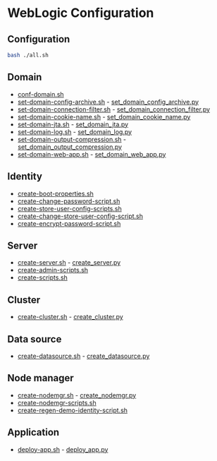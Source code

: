 # WebLogic Configuration

## Configuration

```bash
bash ./all.sh
```

## Domain

- [conf-domain.sh](/weblogic/config/conf-domain.sh)
- [set-domain-config-archive.sh](/weblogic/config/set-domain-config-archive.sh) - [set_domain_config_archive.py](/weblogic/config/set_domain_config_archive.py)
- [set-domain-connection-filter.sh](/weblogic/config/set-domain-connection-filter.sh) - [set_domain_connection_filter.py](/weblogic/config/set_domain_connection_filter.py)
- [set-domain-cookie-name.sh](/weblogic/config/set-domain-cookie-name.sh) - [set_domain_cookie_name.py](/weblogic/config/set_domain_cookie_name.py)
- [set-domain-jta.sh](/weblogic/config/set-domain-jta.sh) - [set_domain_jta.py](/weblogic/config/set_domain_jta.py)
- [set-domain-log.sh](/weblogic/config/set-domain-log.sh) - [set_domain_log.py](/weblogic/config/set_domain_log.py)
- [set-domain-output-compression.sh](/weblogic/config/set-domain-output-compression.sh) - [set_domain_output_compression.py](/weblogic/config/set_domain_output_compression.py)
- [set-domain-web-app.sh](/weblogic/config/set-domain-web-app.sh) - [set_domain_web_app.py](/weblogic/config/set_domain_web_app.py)

## Identity

- [create-boot-properties.sh](/weblogic/config/create-boot-properties.sh)
- [create-change-password-script.sh](/weblogic/config/create-change-password-script.sh)
- [create-store-user-config-scripts.sh](/weblogic/config/create-store-user-config-scripts.sh)
- [create-change-store-user-config-script.sh](/weblogic/config/create-change-store-user-config-script.sh)
- [create-encrypt-password-script.sh](/weblogic/config/create-encrypt-password-script.sh)

## Server

- [create-server.sh](/weblogic/config/create-server.sh) - [create_server.py](/weblogic/config/create_server.py)
- [create-admin-scripts.sh](/weblogic/config/create-admin-scripts.sh)
- [create-scripts.sh](/weblogic/config/create-scripts.sh)

## Cluster

- [create-cluster.sh](/weblogic/config/create-cluster.sh) - [create_cluster.py](/weblogic/config/create_cluster.py)

## Data source

- [create-datasource.sh](/weblogic/config/create-datasource.sh) - [create_datasource.py](/weblogic/config/create_datasource.py)

## Node manager

- [create-nodemgr.sh](/weblogic/config/create-nodemgr.sh) - [create_nodemgr.py](/weblogic/config/create_nodemgr.py)
- [create-nodemgr-scripts.sh](/weblogic/config/create-nodemgr-scripts.sh)
- [create-regen-demo-identity-script.sh](/weblogic/config/create-regen-demo-identity-script.sh)

## Application

- [deploy-app.sh](/weblogic/config/deploy-app.sh) - [deploy_app.py](/weblogic/config/deploy_app.py)
